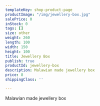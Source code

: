 ```yaml
---
templateKey: shop-product-page
productImage: "/img/jewellery-box.jpg"
salePrice: 0
inStock: 0
tags: []
size: other
weight: 260
length: 100
width: 150
height: 100
title: Jewellery Box
publish: true
productId: jewellery-box
description: Malawian made jewellery box
price: 8
shippingClass: ''

---
```

Malawian made jewellery box